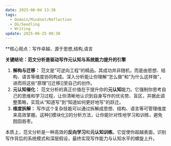 ```yaml
---
date: 2025-06-04 13:38
tags:
  - Domain/Mindset/Reflection
  - DG/Seedling
  - Writing
update: 2025-06-25 00:38
---
```


**核心观点：写作卓越，源于思想,结构,语言

**关键结论：范文分析是驱动写作元认知与系统能力提升的引擎**

1. **解构与迁移：** 范文是“可逆向工程”的精品。其成功并非随机，而是由思想、结构、语言等维度协同构成。深入分析能让你理解“怎么做”和“为什么这样做”，进而将这些“原理”[[迁移]]至自己的创作。
2. **元认知催化：** 范文分析的真正价值在于提升你的**元认知**能力。它强制你思考自己的思维和学习过程，让你清晰地认识到自身写作的优劣势、盲区，并据此调整策略，实现从“知道写”到“知道如何更好地写”的跃迁。
3. **维度拆解：** 写作这个复杂技能可以通过拆解成思想、结构、语言等可管理维度来高效掌握。这种[[模块化]]的分析方法，让你能针对性地学习和训练，避免囫囵吞枣。

本质上，范文分析是一种高效的**反向学习**和**元认知训练**。它促使你超越表面，识别写作背后的系统模式和深层假设，最终实现写作能力与认知水平的螺旋上升。
